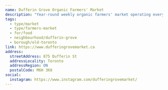 ```yaml
---
name: Dufferin Grove Organic Farmers' Market
description: "Year-round weekly organic farmers' market operating every Thursday afternoon and evening."
tags:
  - type/market
  - type/farmers-market
  - for/food
  - neighbourhood/dufferin-grove
  - borough/old-toronto
link: https://www.dufferingrovemarket.ca
address:
  streetAddress: 875 Dufferin St
  addressLocality: Toronto
  addressRegion: ON
  postalCode: M6H 3K8
social:
  instagram: https://www.instagram.com/dufferingrovemarket/
---
```

